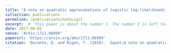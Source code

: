 ```yaml
---
title: "A note on quadratic approximations of logistic log-likelihoods"
collection: publications
permalink: /publications/noteLogit
excerpt:  # 'This paper is about the number 1. The number 2 is left for future work.'
date: 2017-06-01
venue: 'ArXiv:1711.06999'
paperurl: 'https://arxiv.org/abs/1711.06999'
citation: 'Durante, D. and Rigon, T. (2018).  &quot;A note on quadratic approximations of logistic log-likelihoods.&quot; <i>ArXiv:1711.06999</i>.'
---
```



